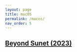 ```yaml
---
layout: page
title: macOS
permalink: /macos/
nav_order: 5
---
```


## [Beyond Sunet (2023)](https://store.steampowered.com/agecheck/app/1665260/)
